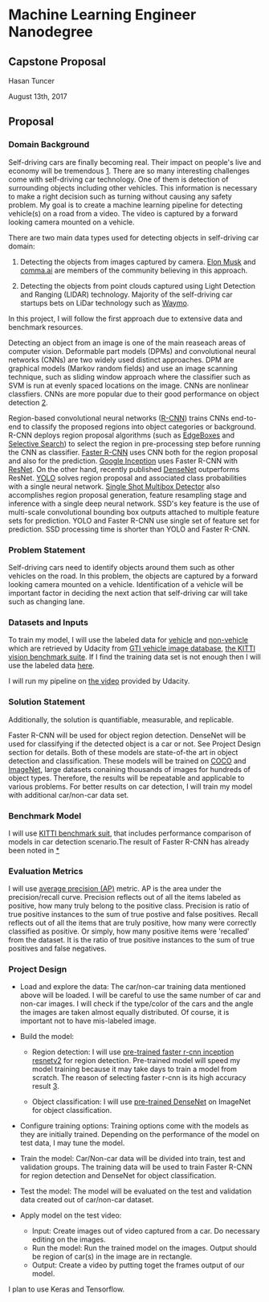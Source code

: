 # Machine Learning Engineer Nanodegree
## Capstone Proposal
Hasan Tuncer

August 13th, 2017

## Proposal

### Domain Background

Self-driving cars are finally becoming real. Their impact on people's live and economy will be tremendous [1](https://medium.com/startup-grind/mind-blowing-driverless-future-fcc5197d509). There are so many interesting challenges come with self-driving car technology. One of them is detection of surrounding objects including other vehicles. This information is necessary to make a right decision such as turning without causing any safety problem.   My goal is to create a machine learning pipeline for detecting vehicle(s) on a road from a video. The video is captured by a forward looking camera mounted on a vehicle.

There are two main data types used for detecting objects in self-driving car domain:

1) Detecting the objects from images captured by camera. [Elon Musk](https://www.youtube.com/watch?v=zIwLWfaAg-8&feature=youtu.be&t=14m48s) and [comma.ai](https://comma.ai) are members of the community believing in this approach.  

2) Detecting the objects from point clouds captured using Light Detection and Ranging (LIDAR) technology. Majority of the self-driving car startups bets on LiDar technology such as [Waymo](https://waymo.com). 

In this project, I will follow the first approach due to extensive data and benchmark resources. 

Detecting an object from an image is one of the main reaseach areas of computer vision. Deformable part models (DPMs) and convolutional neural networks (CNNs) are two widely used distinct approaches. DPM are graphical models (Markov random fields) and use an image scanning technique, such as sliding window approach where the classifier such as SVM is run at evenly spaced locations on the image. CNNs are nonlinear classfiers. CNNs are more popular due to their good performance on object detection [2](https://arxiv.org/pdf/1409.5403.pdf). 


Region-based convolutional neural networks ([R-CNN](https://arxiv.org/abs/1311.2524)) trains CNNs end-to-end to classify the proposed regions into object categories or background. R-CNN deploys region proposal algorithms (such as [EdgeBoxes](https://www.microsoft.com/en-us/research/publication/edge-boxes-locating-object-proposals-from-edges/) and [Selective Search](https://www.koen.me/research/pub/vandesande-iccv2011.pdf)) to select the region in pre-processing step before running the CNN as classifier. [Faster R-CNN](https://arxiv.org/pdf/1506.01497.pdf) uses CNN both for the region proposal and also for the prediction. [Google Inception](https://arxiv.org/abs/1409.4842) uses Faster R-CNN with [ResNet](https://arxiv.org/abs/1512.03385). On the other hand, recently published [DenseNet](https://arxiv.org/pdf/1608.06993.pdf) outperforms ResNet. [YOLO](https://arxiv.org/abs/1506.02640) solves region proposal and associated class probabilities with a single neural network. [Single Shot Multibox Detector](https://arxiv.org/abs/1512.02325) also accomplishes  region proposal generation, feature resampling stage and inference with a single deep neural network.  SSD's key feature is the use of multi-scale convolutional bounding box outputs attached to multiple feature sets for prediction. YOLO and Faster R-CNN use single set of feature set for prediction. SSD processing time is shorter than YOLO and Faster R-CNN.


### Problem Statement

Self-driving cars need to identify objects around them such as other vehicles on the road. In this problem, the objects are captured by a forward looking camera mounted on a vehicle. Identification of a vehicle will be important factor in deciding the next action that self-driving car will take such as changing lane.



### Datasets and Inputs

To train my model, I will use the labeled data for [vehicle](https://s3.amazonaws.com/udacity-sdc/Vehicle_Tracking/vehicles.zip) and [non-vehicle](https://s3.amazonaws.com/udacity-sdc/Vehicle_Tracking/non-vehicles.zip) which are retrieved by Udacity from  [GTI vehicle image database](http://www.gti.ssr.upm.es/data/Vehicle_database.html), [the KITTI vision benchmark suite](http://www.cvlibs.net/datasets/kitti/). If I find the training data set is not enough then I will use the labeled data [here](https://github.com/udacity/self-driving-car/tree/master/annotations).

I will run my pipeline on [the video](https://github.com/udacity/CarND-Vehicle-Detection/blob/master/project_video.mp4) provided by Udacity.


### Solution Statement

Additionally, the solution is quantifiable, measurable, and replicable.

Faster R-CNN will be used for object region detection. DenseNet will be used for classifying if the detected object is a car or not. See Project Design section for details. Both of these models are state-of-the art in object detection and classification. These models will be trained on [COCO](http://mscoco.org) and [ImageNet](http://www.image-net.org), large datasets conaining thousands of images for hundreds of object types. Therefore, the results will be repeatable and applicable to various problems. For better results on car detection, I will train my model with additional car/non-car data set.


### Benchmark Model

I will use [KITTI benchmark suit](http://www.cvlibs.net/datasets/kitti/eval_object.php), that includes performance comparison of models in car detection scenario.The result of Faster R-CNN has already been noted in [*](http://www.cvlibs.net/datasets/kitti/eval_object_detail.php?&result=3a25efaffca8895ffba2a65a5cbe4254d8dda259) 


### Evaluation Metrics

I will use [average precision (AP)](http://homepages.inf.ed.ac.uk/ckiw/postscript/ijcv_voc09.pdf) metric. AP is the area under the precision/recall curve. Precision reflects out of all the items labeled as positive, how many truly belong to the positive class. Precision is ratio of true positive instances to the sum of true postive and false positives. Recall reflects out of all the items that are truly positive, how many were correctly classified as positive. Or simply, how many positive items were 'recalled' from the dataset. It is  the ratio of true positive instances to the sum of true positives and false negatives.  


### Project Design

* Load and explore the data: The car/non-car training data mentioned above will be loaded. I will be careful to use the same number of car and non-car images. I will check if the type/color of the cars and the angle the images are taken almost equally distributed. Of course, it is important not to have mis-labeled image.

* Build the model: 
  * Region detection: I will use [pre-trained faster r-cnn inception resnetv2](https://github.com/tensorflow/models/blob/master/object_detection/g3doc/detection_model_zoo.md) for region detection. Pre-trained model will speed my model training because it may take days to train a model from scratch. The reason of selecting faster r-cnn is its high accuracy result [3](https://arxiv.org/abs/1611.10012). 
  
  * Object classification: I will use [pre-trained DenseNet](https://github.com/liuzhuang13/DenseNet) on ImageNet for object classification.

* Configure training options: Training options come with the models as they are initially trained. Depending on the performance of the model on test data, I may tune the model.

* Train the model: Car/Non-car data will be divided into train, test and validation groups. The training data will be used to train Faster R-CNN  for region detection and DenseNet for object classification. 

* Test the model: The model will be evaluated on the test and validation data created out of car/non-car dataset. 

* Apply model on the test video: 
  * Input: Create images out of video captured from a car.  Do necessary editing on the images.
  * Run the model: Run the trained model on the images. Output should be region of  car(s) in the image are in rectangle.
  * Output: Create a video by putting toget the frames output of our model.

I plan to use Keras and Tensorflow.
